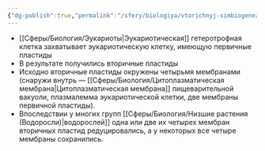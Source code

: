 ```yaml
---
{"dg-publish":true,"permalink":"/sfery/biologiya/vtorichnyj-simbiogenez/","tags":["Общаябиология"]}
---
```


- [[Сферы/Биология/Эукариоты\|Эукариотическая]] гетеротрофная клетка захватывает эукариотическую клетку, имеющую первичные пластиды
- В результате получились вторичные пластиды
- Исходно вторичные пластиды окружены четырьмя мембранами (снаружи внутрь — [[Сферы/Биология/Цитоплазматическая мембрана\|Цитоплазматическая мембрана]] пищеварительной вакуоли, плазмалемма эукариотической клетки, две мембраны первичной пластиды).
- Впоследствии у многих групп [[Сферы/Биология/Низшие растения (Водоросли)\|водорослей]] одна или две их четырех мембран вторичных пластид редуцировались, а у некоторых все четыре мембраны сохранились.